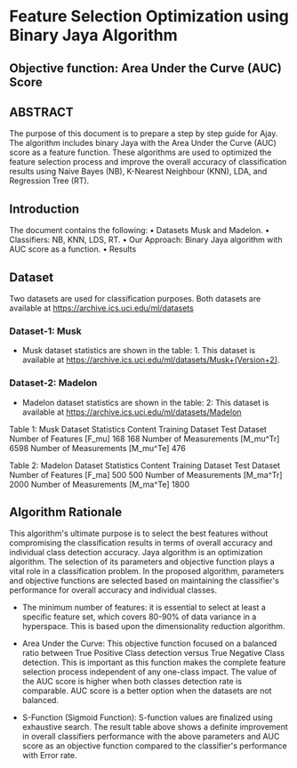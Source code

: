 # Feature Selection Optimization using Binary Jaya Algorithm
## Objective function: Area Under the Curve (AUC) Score

## ABSTRACT
The purpose of this document is to prepare a step by step guide for Ajay. The algorithm includes binary Jaya with the Area Under the Curve (AUC) score as a feature function. These algorithms are used to optimized the feature selection process and improve the overall accuracy of classification results using Naive Bayes (NB), K-Nearest Neighbour (KNN), LDA, and Regression Tree (RT). 

## Introduction
The document contains the following:
•	Datasets Musk and Madelon.
•	Classifiers: NB, KNN, LDS, RT.
•	Our Approach: Binary Jaya algorithm with AUC score as a function.
•	Results

## Dataset
Two datasets are used for classification purposes. Both datasets are available at https://archive.ics.uci.edu/ml/datasets    
### Dataset-1: Musk
- Musk dataset statistics are shown in the table: 1. This dataset is available at https://archive.ics.uci.edu/ml/datasets/Musk+(Version+2).
### Dataset-2: Madelon
- Madelon dataset statistics are shown in the table: 2: This dataset is available at https://archive.ics.uci.edu/ml/datasets/Madelon


Table 1: Musk Dataset Statistics
Content	                            Training Dataset	Test Dataset
Number of Features  [F_mu]	             168	          168
Number of Measurements [M_mu^Tr]	       6598	
Number of Measurements [M_mu^Te]		                    476

Table 2: Madelon Dataset Statistics
Content	                            Training Dataset	Test Dataset
Number of Features [F_ma]	               500	          500
Number of Measurements [M_ma^Tr]	       2000	
Number of Measurements [M_ma^Te]		                    1800

## Algorithm Rationale

This algorithm's ultimate purpose is to select the best features without compromising the classification results in terms of overall accuracy and individual class detection accuracy. Jaya algorithm is an optimization algorithm. The selection of its parameters and objective function plays a vital role in a classification problem.  In the proposed algorithm, parameters and objective functions are selected based on maintaining the classifier's performance for overall accuracy and individual classes. 

-	The minimum number of features: it is essential to select at least a specific feature set, which covers 80-90% of data variance in a hyperspace. This is based upon the dimensionality reduction algorithm. 

-	Area Under the Curve: This objective function focused on a balanced ratio between True Positive Class detection versus True Negative Class detection. This is important as this function makes the complete feature selection process independent of any one-class impact. The value of the AUC score is higher when both classes detection rate is comparable. AUC score is a better option when the datasets are not balanced. 

-	S-Function (Sigmoid Function): S-function values are finalized using exhaustive search. 
The result table above shows a definite improvement in overall classifiers performance with the above parameters and AUC score as an objective function compared to the classifier's performance with Error rate.
